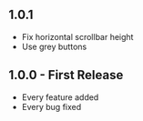 ## 1.0.1

* Fix horizontal scrollbar height
* Use grey buttons

## 1.0.0 - First Release

* Every feature added
* Every bug fixed
